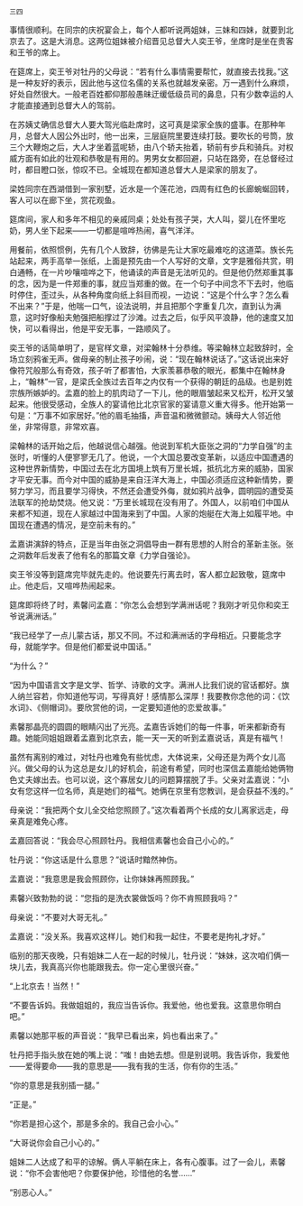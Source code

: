     三四 

   事情很顺利。在同宗的庆祝宴会上，每个人都听说两姐妹，三妹和四妹，就要到北京去了。这是大消息。这两位姐妹被介绍晋见总督大人奕王爷，坐席时是坐在贵客和王爷的席上。

   在筵席上，奕王爷对牡丹的父母说：“若有什么事情需要帮忙，就直接去找我。”这是一种友好的表示，因此他与这位名儒的关系也就越发亲密。万一遇到什么麻烦，好处自然很大。一般老百姓都仰那般愚昧迂缓低级员司的鼻息，只有少数幸运的人才能直接通到总督大人的驾前。

   在苏姨丈确信总督大人要大驾光临赴席时，这可真是梁家全族的盛事。在那种年月，总督大人因公外出时，他一出来，三层庭院里要连续打鼓。要吹长的号筒，放三个大鞭炮之后，大人才坐着蓝呢轿，由八个轿夫抬着，轿前有步兵和骑兵。对权威方面有如此的壮观和恭敬是有用的。男男女女都回避，只站在路旁，在总督经过时，都目瞪口张，惊叹不已。全城现在都知道总督大人是梁家的朋友了。

   梁姓同宗在西湖借到一家别墅，近水是一个莲花池，四周有红色的长廊蜿蜒回转，客人可以在廊下坐，赏花观鱼。

   筵席间，家人和多年不相见的亲戚同桌；处处有孩子哭，大人叫，婴儿在怀里吃奶，男人坐下起来——一切都是喧哗热闹，喜气洋洋。

   用餐前，依照惯例，先有几个人致辞，彷佛是先让大家吃最难吃的这道菜。族长先站起来，两手高举一张纸，上面是预先由一个人写好的文章，文字是雅俗共赏，明白通畅，在一片吵嚷喧哗之下，他诵读的声音是无法听见的。但是他仍然郑重其事的念，因为是一件郑重的事，就应当郑重的做。在一个句子中间念不下去时，他临时停住，歪过头，从各种角度向纸上斜目而视，一边说：“这是个什么字？怎么看不出来？”于是，他喘一口气，设法说明，并且把那个字重复几次，直到认为满意，这时好像船夫勉强把船撑过了沙滩。过去之后，似乎风平浪静，他的速度又加快，可以看得出，他是平安无事，一路顺风了。

   奕王爷的话简单明了，是官样文章，对梁翰林十分恭维。等梁翰林立起致辞时，全场立刻鸦雀无声。做母亲的制止孩子吵闹，说：“现在翰林说话了。”这话说出来好像符咒般那么有奇效，孩子听了都害怕，大家羡慕恭敬的眼光，都集中在翰林身上，“翰林”一官，是梁氏全族过去百年之内仅有一个获得的朝廷的品级。也是别姓宗族所嫉妒的。孟嘉的脸上的肌肉动了一下儿，他的眼眉皱起来又松开，松开又皱起来。他很受感动，全族人的宴请他比北京官家的宴请意义重大得多。他开始第一句是：“万事不如家居好。”他的眉毛抽搐，声音温和微微颤动。姨母大人邻近他坐，非常得意，非常欢喜。

   梁翰林的话开始之后，他越说信心越强。他说到军机大臣张之洞的“力学自强”的主张时，听懂的人便寥寥无几了。他说，一个大国总要改变革新，以适应中国遭遇的这种世界新情势，中国过去在北方国境上筑有万里长城，抵抗北方来的威胁，国家才平安无事。而今对中国的威胁是来自汪洋大海上，中国必须适应这种新情势，要努力学习，而且要学习得快，不然还会遭受外侮，就如鸦片战争，圆明园的遭受英法联军的抢劫焚烧。他又说：“万里长城现在没有用了。外国人，以前咱们中国从来都不知道，现在人家越过中国海来到了中国。人家的炮艇在大海上如履平地。中国现在遭遇的情况，是空前未有的。”

   孟嘉讲演辞的特点，正是当年由张之洞倡导由一群有思想的人附合的革新主张。张之洞数年后发表了他有名的那篇文章《力学自强论》。

   奕王爷没等到筵席完毕就先走的。他说要先行离去时，客人都立起致敬，筵席中止。他走后，又喧哗热闹起来。

   筵席即将终了时，素馨问孟嘉：“你怎么会想到学满洲话呢？我刚才听见你和奕王爷说满洲话。”

   “我已经学了一点儿蒙古话，那又不同。不过和满洲话的字母相近。只要能念字母，就能学字。但是他们都爱说中国话。”

   “为什么？”

   “因为中国语言文字是文学、哲学、诗歌的文字。满洲人比我们说的官话都好。旗人纳兰容若，你知道他写词，写得真好！感情那么深厚！我要教你念他的词：《饮水词》、《侧帽词》。要欣赏他的词，一定要知道他的恋爱故事。”

   素馨那晶亮的圆圆的眼睛闪出了光亮。孟嘉告诉她们的每一件事，听来都新奇有趣。她能同姐姐跟着孟嘉到北京去，能一天一天的听到孟嘉说话，真是有福气！

   虽然有离别的难过，对牡丹也难免有些忧虑，大体说来，父母还是为两个女儿高兴。做父母的认为这总是女儿的好机会，前途有希望，同时也深信孟嘉能给她俩物色丈夫嫁出去。也可以说，这个寡居女儿的问题算摆脱了手。父亲对孟嘉说：“小女有您这样一位名师，真是她们的福气。她俩在京里有您教训，是会获益不浅的。”

   母亲说：“我把两个女儿全交给您照顾了。”这次看着两个长成的女儿离家远走，母亲真是难免心疼。

   孟嘉回答说：“我会尽心照顾牡丹。我相信素馨也会自己小心的。”

   牡丹说：“你这话是什么意思？”说话时黯然神伤。

   孟嘉说：“我意思是我会照顾你，让你妹妹再照顾我。”

   素馨兴致勃勃的说：“您指的是洗衣裳做饭吗？你不肯照顾我吗？”

   母亲说：“不要对大哥无礼。”

   孟嘉说：“没关系。我喜欢这样儿。她们和我一起住，不要老是拘礼才好。”

   临别的那天夜晚，只有姐妹二人在一起的时候儿，牡丹说：“妹妹，这次咱们俩一块儿去，我真高兴你也能跟我去。你一定心里很兴奋。”

   “上北京去！当然！”

   “不要告诉妈。我做姐姐的，我应当告诉你。我爱他，他也爱我。这意思你明白吧。”

   素馨以她那平板的声音说：“我早已看出来，妈也看出来了。”

   牡丹把手指头放在她的嘴上说：“嗤！由她去想。但是别说明。我告诉你，我爱他——爱得要命——我的意思是——我有我的生活，你有你的生活。”

   “你的意思是我别插一腿。”

   “正是。”

   “你若是担心这个，那是多余的。我自己会小心。”

   “大哥说你会自己小心的。”

   姐妹二人达成了和平的谅解。俩人平躺在床上，各有心腹事。过了一会儿，素馨说：“你不会害他吧？你要保护他，珍惜他的名誉……”

   “别恶心人。”

